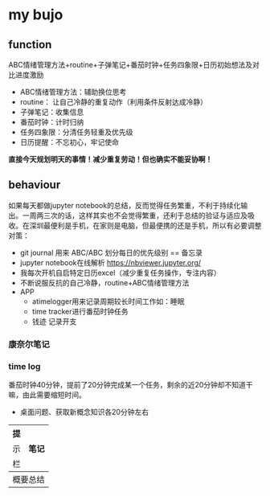 # my bujo

## function

ABC情绪管理方法+routine+子弹笔记+番茄时钟+任务四象限+日历初始想法及对比进度激励

* ABC情绪管理方法：辅助换位思考
* routine： 让自己冷静的重复动作（利用条件反射达成冷静）
* 子弹笔记：收集信息
* 番茄时钟：计时归纳
* 任务四象限：分清任务轻重及优先级
* 日历提醒：不忘初心，牢记使命

**直接今天规划明天的事情！减少重复劳动！但也确实不能妥协啊！**

## behaviour

如果每天都做jupyter notebook的总结，反而觉得任务繁重，不利于持续化输出。一周两三次的话，这样其实也不会觉得繁重，还利于总结的验证与适应及吸收。在深圳最便利是手机，在家则是电脑，但最便携的还是手机，所以有必要调整对策：

* git journal 用来 ABC/ABC 划分每日的优先级别 == 备忘录
* jupyter notebook在线解析 https://nbviewer.jupyter.org/
* 我每次开机自启特定日历excel（减少重复任务操作，专注内容）
* 不断说服反抗的自己冷静，routine+ABC情绪管理方法
* APP
  * atimelogger用来记录周期较长时间工作如：睡眠
  * time tracker进行番茄时钟任务 
  * 钱迹 记录开支
  
  
### 康奈尔笔记

<table>
<thead>
  <tr>
    <th>提</th>
    <th colspan="3" rowspan="3">笔记</th>
  </tr>
  <tr>
    <td>示</td>
  </tr>
  <tr>
    <td>栏</td>
  </tr>
</thead>
<tbody>
  <tr>
    <td colspan="4">概要总结</td>
  </tr>
</tbody>


### time log

番茄时钟40分钟，提前了20分钟完成某一个任务，剩余的近20分钟却不知道干嘛，由此需要缩短时间。

* 桌面问题、获取新概念知识各20分钟左右

<!--
## inspiration

**6.25，朋友的开导与自己阅读名人历史评论觉悟：既然选择走这条路，就不要不由自主主观的抱怨或嫉妒；要是抱怨或嫉妒，而自己不去想改善的法子和实际的付出行动，那当初何必选择走这条路呢？平躺快快乐乐地过就好了。**

**6.27，走上社会进入私企的那一刻，都已经成为社会的小齿轮就不要想着停下来了，所做的只有让自己更快更好的转动，不能被社会淘汰！**

—— 2020 6.27 记
-->
